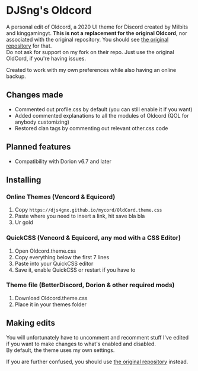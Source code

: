 # DJSng's Oldcord
A personal edit of Oldcord, a 2020 UI theme for Discord created by Milbits and kinggamingyt.
**This is not a replacement for the original Oldcord**, nor associated with the original repository. You should see [the original repository](https://github.com/milbits/oldcord) for that.  
Do not ask for support on my fork on their repo. Just use the original OldCord, if you're having issues.  

Created to work with my own preferences while also having an online backup.

## Changes made
- Commented out profile.css by default (you can still enable it if you want)  
- Added commented explanations to all the modules of Oldcord (QOL for anybody customizing)  
- Restored clan tags by commenting out relevant other.css code  

## Planned features
- Compatibility with Dorion v6.7 and later

## Installing
### Online Themes (Vencord & Equicord)
1. Copy `https://djs4gnx.github.io/mycord/OldCord.theme.css`
2. Paste where you need to insert a link, hit save bla bla
3. Ur gold

### QuickCSS (Vencord & Equicord, any mod with a CSS Editor)
1. Open Oldcord.theme.css
2. Copy everything below the first 7 lines
3. Paste into your QuickCSS editor
4. Save it, enable QuickCSS or restart if you have to  

### Theme file (BetterDiscord, Dorion & other required mods)
1. Download Oldcord.theme.css
2. Place it in your themes folder

## Making edits
You will unfortunately have to uncomment and recomment stuff I've edited if you want to make changes to what's enabled and disabled.   
By default, the theme uses my own settings.

If you are further confused, you should use [the original repository](https://github.com/milbits/oldcord) instead.
